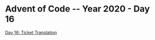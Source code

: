 # Advent of Code -- Year 2020 - Day 16

[Day 16: Ticket Translation](https://adventofcode.com/2020/day/16)
